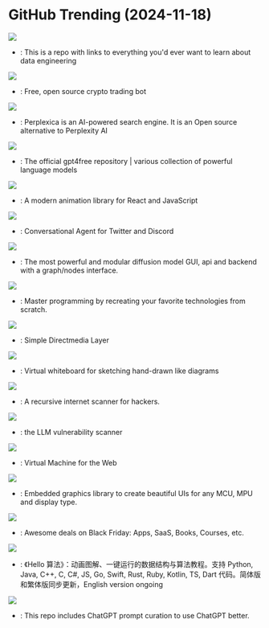 # GitHub Trending (2024-11-18)

![](https://img.shields.io/badge/Makefile-New%201-green?style=flat-square&logo=appveyor)
- [](https://github.comundefined): This is a repo with links to everything you'd ever want to learn about data engineering

![](https://img.shields.io/badge/Python-New%20623-green?style=flat-square&logo=appveyor)
- [](https://github.comundefined): Free, open source crypto trading bot

![](https://img.shields.io/badge/TypeScript-New%20353-green?style=flat-square&logo=appveyor)
- [](https://github.comundefined): Perplexica is an AI-powered search engine. It is an Open source alternative to Perplexity AI

![](https://img.shields.io/badge/Python-New%20227-green?style=flat-square&logo=appveyor)
- [](https://github.comundefined): The official gpt4free repository | various collection of powerful language models

![](https://img.shields.io/badge/TypeScript-New%20245-green?style=flat-square&logo=appveyor)
- [](https://github.comundefined): A modern animation library for React and JavaScript

![](https://img.shields.io/badge/TypeScript-New%20213-green?style=flat-square&logo=appveyor)
- [](https://github.comundefined): Conversational Agent for Twitter and Discord

![](https://img.shields.io/badge/Python-New%20121-green?style=flat-square&logo=appveyor)
- [](https://github.comundefined): The most powerful and modular diffusion model GUI, api and backend with a graph/nodes interface.

![](https://img.shields.io/badge/Markdown-New%20798-green?style=flat-square&logo=appveyor)
- [](https://github.comundefined): Master programming by recreating your favorite technologies from scratch.

![](https://img.shields.io/badge/C-New%2033-green?style=flat-square&logo=appveyor)
- [](https://github.comundefined): Simple Directmedia Layer

![](https://img.shields.io/badge/TypeScript-New%20202-green?style=flat-square&logo=appveyor)
- [](https://github.comundefined): Virtual whiteboard for sketching hand-drawn like diagrams

![](https://img.shields.io/badge/Python-New%20270-green?style=flat-square&logo=appveyor)
- [](https://github.comundefined): A recursive internet scanner for hackers.

![](https://img.shields.io/badge/Python-New%20514-green?style=flat-square&logo=appveyor)
- [](https://github.comundefined): the LLM vulnerability scanner

![](https://img.shields.io/badge/Svelte-New%20677-green?style=flat-square&logo=appveyor)
- [](https://github.comundefined): Virtual Machine for the Web

![](https://img.shields.io/badge/C-New%20159-green?style=flat-square&logo=appveyor)
- [](https://github.comundefined): Embedded graphics library to create beautiful UIs for any MCU, MPU and display type.

![](https://img.shields.io/badge/none-New%20154-green?style=flat-square&logo=appveyor)
- [](https://github.comundefined): Awesome deals on Black Friday: Apps, SaaS, Books, Courses, etc.

![](https://img.shields.io/badge/Java-New%20134-green?style=flat-square&logo=appveyor)
- [](https://github.comundefined): 《Hello 算法》：动画图解、一键运行的数据结构与算法教程。支持 Python, Java, C++, C, C#, JS, Go, Swift, Rust, Ruby, Kotlin, TS, Dart 代码。简体版和繁体版同步更新，English version ongoing

![](https://img.shields.io/badge/HTML-New%2063-green?style=flat-square&logo=appveyor)
- [](https://github.comundefined): This repo includes ChatGPT prompt curation to use ChatGPT better.

